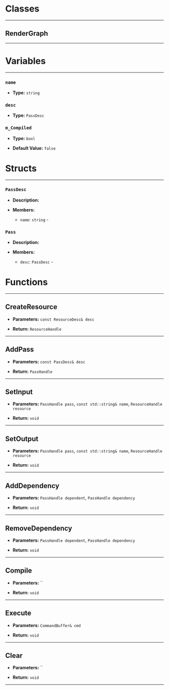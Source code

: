 # Classes
---

## RenderGraph
---




# Variables
---

### `name`

- **Type:** `string`



### `desc`

- **Type:** `PassDesc`



### `m_Compiled`

- **Type:** `bool`

- **Default Value:** `false`




# Structs
---

### `PassDesc`

- **Description:** 

- **Members:**

  - `name`: `string` - 



### `Pass`

- **Description:** 

- **Members:**

  - `desc`: `PassDesc` - 




# Functions
---

## CreateResource



- **Parameters:** `const ResourceDesc& desc`

- **Return:** `ResourceHandle`

---

## AddPass



- **Parameters:** `const PassDesc& desc`

- **Return:** `PassHandle`

---

## SetInput



- **Parameters:** `PassHandle pass`, `const std::string& name`, `ResourceHandle resource`

- **Return:** `void`

---

## SetOutput



- **Parameters:** `PassHandle pass`, `const std::string& name`, `ResourceHandle resource`

- **Return:** `void`

---

## AddDependency



- **Parameters:** `PassHandle dependent`, `PassHandle dependency`

- **Return:** `void`

---

## RemoveDependency



- **Parameters:** `PassHandle dependent`, `PassHandle dependency`

- **Return:** `void`

---

## Compile



- **Parameters:** ``

- **Return:** `void`

---

## Execute



- **Parameters:** `CommandBuffer& cmd`

- **Return:** `void`

---

## Clear



- **Parameters:** ``

- **Return:** `void`

---
